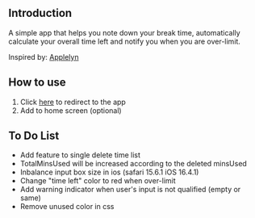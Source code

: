 ## Introduction

A simple app that helps you note down your break time, automatically calculate your overall time left and notify you when you are over-limit.

Inspired by: [Applelyn](https://www.instagram.com/evelynzhangg/)

## How to use

1. Click [here](https://rest-time.vercel.app/) to redirect to the app
2. Add to home screen (optional)

## To Do List

-   Add feature to single delete time list
-   TotalMinsUsed will be increased according to the deleted minsUsed
-   Inbalance input box size in ios (safari 15.6.1 iOS 16.4.1)
-   Change "time left" color to red when over-limit
-   Add warning indicator when user's input is not qualified (empty or same)
-   Remove unused color in css
